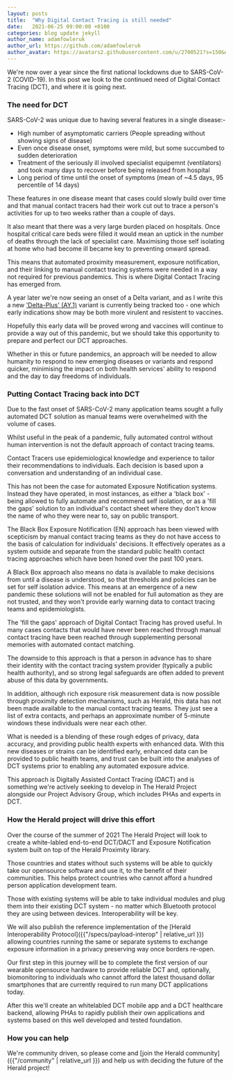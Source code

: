 ```yaml
---
layout: posts
title:  "Why Digital Contact Tracing is still needed"
date:   2021-06-25 09:00:00 +0100
categories: blog update jekyll
author_name: adamfowleruk
author_url: https://github.com/adamfowleruk
author_avatar: https://avatars2.githubusercontent.com/u/2700521?s=150&u=7998edeafa7e4a1bf65095b13c8a4fd49c240e84&v=4
---
```


We're now over a year since the first national lockdowns due to SARS-CoV-2 (COVID-19). In this post we look to the
continued need of Digital Contact Tracing (DCT), and where it is going next.

### The need for DCT

SARS-CoV-2 was unique due to having several features in a single disease:-

- High number of asymptomatic carriers (People spreading without showing signs of disease)
- Even once disease onset, symptoms were mild, but some succumbed to sudden deterioration
- Treatment of the seriously ill involved specialist equipemnt (ventilators) and took many days to recover before being released from hospital
- Long period of time until the onset of symptoms (mean of ~4.5 days, 95 percentile of 14 days)

These features in one disease meant that cases could slowly build over time and that manual contact tracers 
had their work cut out to trace a person's activities for up to two weeks rather than a couple of days.

It also meant that there was a very large burden placed on hospitals. Once hospital critical care beds
were filled it would mean an uptick in the number of deaths through the lack of specialist care.
Maximising those self isolating at home who had become ill became key to preventing onward spread.

This means that automated proximity measurement, exposure notification, and their linking to
manual contact tracing systems were needed in a way not required for previous pandemics.
This is where Digital Contact Tracing has emerged from.

A year later we're now seeing an onset of a Delta variant, and as I write this a new 
['Delta-Plus' (AY.1)](https://www.bbc.co.uk/news/world-asia-india-57564560) variant
is currently being tracked too - one which early indications show may be both more virulent and
resistent to vaccines.

Hopefully this early data will be proved wrong and vaccines will continue to provide a way out
of this pandemic, but we should take this opportunity to prepare and perfect our DCT approaches.

Whether in this or future pandemics, an approach will be needed to allow humanity to
respond to new emerging diseases or variants and respond quicker, minimising the impact on
both health services' ability to respond and the day to day freedoms of individuals.

### Putting Contact Tracing back into DCT

Due to the fast onset of SARS-CoV-2 many application teams sought a fully automated
DCT solution as manual teams were overwhelmed with the volume of cases.

Whilst useful in the peak of a pandemic, fully automated control without human 
intervention is not the default approach of contact tracing teams.

Contact Tracers use epidemiological knowledge and experience to tailor their 
recommendations to individuals. Each decision is based upon a conversation
and understanding of an individual case.

This has not been the case for automated Exposure Notification systems. Instead
they have operated, in most instances, as either a 'black box' - being allowed
to fully automate and recommend self isolation, or as a 'fill the gaps' solution
to an individual's contact sheet where they don't know the name of who they were near to,
say on public transport.

The Black Box Exposure Notification (EN) approach has been viewed with scepticism by
manual contact tracing teams as they do not have access to the basis of calculation
for individuals' decisions. It effectively operates as a system outside and separate
from the standard public health contact tracing approaches which have been honed 
over the past 100 years.

A Black Box approach also means no data is available to make decisions from until
a disease is understood, so that thresholds and policies can be set for self isolation
advice. This means at an emergence of a new pandemic these solutions will not
be enabled for full automation as they are not trusted, and they won't provide early
warning data to contact tracing teams and epidemiologists.

The 'fill the gaps' approach of Digital Contact Tracing has proved useful. In many
cases contacts that would have never been reached through manual contact tracing have
been reached through supplementing personal memories with automated contact matching.

The downside to this approach is that a person in advance has to share their identity
with the contact tracing system provider (typically a public health authority), and
so strong legal safeguards are often added to prevent abuse of this data by governments.

In addition, although rich exposure risk measurement data is now possible through
proximity detection mechanisms, such as Herald, this data has not been made available
to the manual contact tracing teams. They just see a list of extra contacts, and perhaps
an approximate number of 5-minute windows these individuals were near each other.

What is needed is a blending of these rough edges of privacy, data accuracy, and providing
public health experts with enhanced data. With this new diseases or strains can be 
identified early, enhanced data can be provided to public health teams, and trust
can be built into the analyses of DCT systems prior to enabling any automated
exposure advice.

This approach is Digitally Assisted Contact Tracing (DACT) and is something we're actively
seeking to develop in The Herald Project alongside our Project Advisory Group, which includes
PHAs and experts in DCT.

### How the Herald project will drive this effort

Over the course of the summer of 2021 The Herald Project will look to create
a white-labled end-to-end DCT/DACT and Exposure Notification system built on top
of the Herald Proximity library.

Those countries and states without such systems will be able to quickly take our
opensource software and use it, to the benefit of their communities. This helps
protect countries who cannot afford a hundred person application development team.

Those with existing systems will be able to take individual modules and plug them
into their existing DCT system - no matter which Bluetooth protocol they are
using between devices. Interoperability will be key.

We will also publish the reference implementation of the 
[Herald Interoperability Protocol]({{"/specs/payload-interop" | relative_url }})
allowing countries running the same or separate systems to exchange exposure information
in a privacy preserving way once borders re-open.

Our first step in this journey will be to complete the first version of our wearable
opensource hardware to provide reliable DCT and, optionally, biomonitoring to individuals
who cannot afford the latest thousand dollar smartphones that are currently required to
run many DCT applications today.

After this we'll create an whitelabled DCT mobile app and a DCT healthcare
backend, allowing PHAs to rapidly publish their own applications and systems based on
this well developed and tested foundation.

### How you can help

We're community driven, 
so please come and [join the Herald community]({{"/community" | relative_url }}) and help us with deciding the
future of the Herald project!